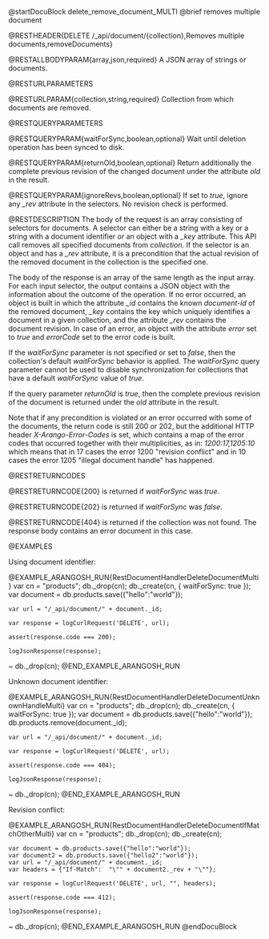 @startDocuBlock delete_remove_document_MULTI
@brief removes multiple document

@RESTHEADER{DELETE /_api/document/{collection},Removes multiple documents,removeDocuments}

@RESTALLBODYPARAM{array,json,required}
A JSON array of strings or documents.

@RESTURLPARAMETERS

@RESTURLPARAM{collection,string,required}
Collection from which documents are removed.

@RESTQUERYPARAMETERS

@RESTQUERYPARAM{waitForSync,boolean,optional}
Wait until deletion operation has been synced to disk.

@RESTQUERYPARAM{returnOld,boolean,optional}
Return additionally the complete previous revision of the changed
document under the attribute *old* in the result.

@RESTQUERYPARAM{ignoreRevs,boolean,optional}
If set to *true*, ignore any *_rev* attribute in the selectors. No
revision check is performed.

@RESTDESCRIPTION
The body of the request is an array consisting of selectors for
documents. A selector can either be a string with a key or a string
with a document identifier or an object with a *_key* attribute. This
API call removes all specified documents from *collection*. If the
selector is an object and has a *_rev* attribute, it is a
precondition that the actual revision of the removed document in the
collection is the specified one.

The body of the response is an array of the same length as the input
array. For each input selector, the output contains a JSON object
with the information about the outcome of the operation. If no error
occurred, an object is built in which the attribute *_id* contains
the known *document-id* of the removed document, *_key* contains
the key which uniquely identifies a document in a given collection,
and the attribute *_rev* contains the document revision. In case of
an error, an object with the attribute *error* set to *true* and
*errorCode* set to the error code is built.

If the *waitForSync* parameter is not specified or set to *false*,
then the collection's default *waitForSync* behavior is applied.
The *waitForSync* query parameter cannot be used to disable
synchronization for collections that have a default *waitForSync*
value of *true*.

If the query parameter *returnOld* is *true*, then
the complete previous revision of the document
is returned under the *old* attribute in the result.

Note that if any precondition is violated or an error occurred with
some of the documents, the return code is still 200 or 202, but
the additional HTTP header *X-Arango-Error-Codes* is set, which
contains a map of the error codes that occurred together with their
multiplicities, as in: *1200:17,1205:10* which means that in 17
cases the error 1200 "revision conflict" and in 10 cases the error
1205 "illegal document handle" has happened.

@RESTRETURNCODES

@RESTRETURNCODE{200}
is returned if *waitForSync* was *true*.

@RESTRETURNCODE{202}
is returned if *waitForSync* was *false*.

@RESTRETURNCODE{404}
is returned if the collection was not found.
The response body contains an error document in this case.

@EXAMPLES

Using document identifier:

@EXAMPLE_ARANGOSH_RUN{RestDocumentHandlerDeleteDocumentMulti}
    var cn = "products";
    db._drop(cn);
    db._create(cn, { waitForSync: true });
    var document = db.products.save({"hello":"world"});

    var url = "/_api/document/" + document._id;

    var response = logCurlRequest('DELETE', url);

    assert(response.code === 200);

    logJsonResponse(response);
  ~ db._drop(cn);
@END_EXAMPLE_ARANGOSH_RUN

Unknown document identifier:

@EXAMPLE_ARANGOSH_RUN{RestDocumentHandlerDeleteDocumentUnknownHandleMulti}
    var cn = "products";
    db._drop(cn);
    db._create(cn, { waitForSync: true });
    var document = db.products.save({"hello":"world"});
    db.products.remove(document._id);

    var url = "/_api/document/" + document._id;

    var response = logCurlRequest('DELETE', url);

    assert(response.code === 404);

    logJsonResponse(response);
  ~ db._drop(cn);
@END_EXAMPLE_ARANGOSH_RUN

Revision conflict:

@EXAMPLE_ARANGOSH_RUN{RestDocumentHandlerDeleteDocumentIfMatchOtherMulti}
    var cn = "products";
    db._drop(cn);
    db._create(cn);

    var document = db.products.save({"hello":"world"});
    var document2 = db.products.save({"hello2":"world"});
    var url = "/_api/document/" + document._id;
    var headers = {"If-Match":  "\"" + document2._rev + "\""};

    var response = logCurlRequest('DELETE', url, "", headers);

    assert(response.code === 412);

    logJsonResponse(response);
  ~ db._drop(cn);
@END_EXAMPLE_ARANGOSH_RUN
@endDocuBlock
